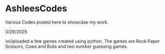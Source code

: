 # AshleesCodes
Various Codes posted here to showcase my work.
 
 3/28/2025 
 
 \nUploaded a few games created using python. The games are Rock Paper Scissors, Cows and Bulls and two number guessing games. 
 
